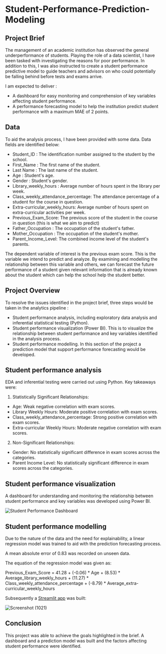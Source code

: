 # Student-Performance-Prediction-Modeling
## Project Brief
The management of an academic institution has observed the general underperformance of students. Playing the role of a data scientist, I have been tasked with investigating the reasons for poor performance. In addition to this, I was also instructed to create a student performance predictive model to guide teachers and advisors on who could potentially be falling behind before tests and exams arrive. 

I am expected to deliver :
- A dashboard for easy monitoring and comprehension of key variables affecting student performance.
- A performance forecasting model to help the institution predict student performance with a maximum MAE of 2 points.
## Data
  To aid the analysis process, I have been provided with some data. Data fields are identified below:
- Student_ID : The identification number assigned to the student by the school.
- First_Name : The first name of the student.
- Last Name : The last name of the student.
- Age : Student's age.
- Gender : Student's gender.
- Library_weekly_hours : Average number of hours spent in the library per week.
- Class_weekly_attendance_percentage: The attendance percentage of a student for the course in question.
- Extra-curricular_weekly_hours: Average number of hours spent on extra-curricular activities per week.
- Previous_Exam_Score: The previous score of the student in the course in question (this is what we aim to predict)
- Father_Occupation : The occupation of the student's father.
- Mother_Occupation : The occupation of the student's mother.
- Parent_Income_Level: The combined income level of the student's parents.

The dependent variable of interest is the previous exam score. This is the variable we intend to predict and analyze. By examining and modelling the relationship between this variable and others, we can forecast the future performance of a student given relevant information that is already known about the student which can help the school help the student better.

## Project Overview 
To resolve the issues identified in the project brief, three steps would be taken in the analytics pipeline :
- Student performance analysis, including exploratory data analysis and inferential statistical testing (Python).
- Student performance visualization (Power BI). This is to visualize the relationship between student performance and key variables identified in the analysis process.
- Student performance modelling. In this section of the project a prediction model that support performance forecasting would be developed.

## Student performance analysis
EDA and inferential testing were carried out using Python. Key takeaways were:

1. Statistically Significant Relationships:

- Age: Weak negative correlation with exam scores.
- Library Weekly Hours: Moderate positive correlation with exam scores.
- Class_weekly_attendance_percentage: Strong positive correlation with exam scores.
- Extra-curricular Weekly Hours: Moderate negative correlation with exam scores.


2. Non-Significant Relationships:

- Gender: No statistically significant difference in exam scores across the categories.
- Parent Income Level: No statistically significant difference in exam scores across the categories.

## Student performance visualization
A dashboard for understanding and monitoring the relationship between student performance and key variables was developed using Power BI.

![Student Performance Dashboard](https://github.com/user-attachments/assets/5da501b5-d053-4e46-bb62-b29ddf8c06f4)

## Student performance modelling

Due to the nature of the data and the need for explainability, a linear regression model was trained to aid with the prediction forecasting process.

A mean absolute error of 0.83 was recorded on unseen data.

The equation of the regression model was given as:


Previous_Exam_Score = 41.28 + (-0.06) * Age + (8.53) * Average_library_weekly_hours + (11.27) * Class_weekly_attendance_percentage + (-8.79) * Average_extra-curricular_weekly_hours

Subsequently a [Streamlit app](https://student-performance-prediction-modelling.streamlit.app/) was built:

![Screenshot (1021)](https://github.com/user-attachments/assets/1088e246-8391-444a-aab9-4118d19b5b9a)


## Conclusion

This project was able to achieve the goals highlighted in the brief. A dashboard and a prediction model was built and the factors affecting student performance were identified.





